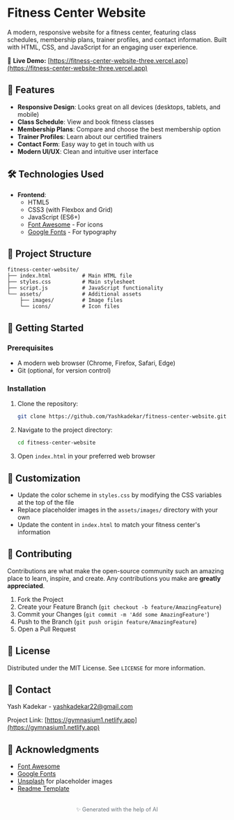 # Fitness Center Website

A modern, responsive website for a fitness center, featuring class schedules, membership plans, trainer profiles, and contact information. Built with HTML, CSS, and JavaScript for an engaging user experience.

🔗 **Live Demo:** [https://fitness-center-website-three.vercel.app](https://fitness-center-website-three.vercel.app)

## 🚀 Features

- **Responsive Design**: Looks great on all devices (desktops, tablets, and mobile)
- **Class Schedule**: View and book fitness classes
- **Membership Plans**: Compare and choose the best membership option
- **Trainer Profiles**: Learn about our certified trainers
- **Contact Form**: Easy way to get in touch with us
- **Modern UI/UX**: Clean and intuitive user interface

## 🛠 Technologies Used

- **Frontend**:
  - HTML5
  - CSS3 (with Flexbox and Grid)
  - JavaScript (ES6+)
  - [Font Awesome](https://fontawesome.com/) - For icons
  - [Google Fonts](https://fonts.google.com/) - For typography

## 📂 Project Structure

```
fitness-center-website/
├── index.html          # Main HTML file
├── styles.css          # Main stylesheet
├── script.js           # JavaScript functionality
└── assets/             # Additional assets
    ├── images/         # Image files
    └── icons/          # Icon files
```

## 🚀 Getting Started

### Prerequisites
- A modern web browser (Chrome, Firefox, Safari, Edge)
- Git (optional, for version control)

### Installation
1. Clone the repository:
   ```bash
   git clone https://github.com/Yashkadekar/fitness-center-website.git
   ```
2. Navigate to the project directory:
   ```bash
   cd fitness-center-website
   ```
3. Open `index.html` in your preferred web browser

## 🎨 Customization

- Update the color scheme in `styles.css` by modifying the CSS variables at the top of the file
- Replace placeholder images in the `assets/images/` directory with your own
- Update the content in `index.html` to match your fitness center's information

## 🤝 Contributing

Contributions are what make the open-source community such an amazing place to learn, inspire, and create. Any contributions you make are **greatly appreciated**.

1. Fork the Project
2. Create your Feature Branch (`git checkout -b feature/AmazingFeature`)
3. Commit your Changes (`git commit -m 'Add some AmazingFeature'`)
4. Push to the Branch (`git push origin feature/AmazingFeature`)
5. Open a Pull Request

## 📝 License

Distributed under the MIT License. See `LICENSE` for more information.

## 📧 Contact

Yash Kadekar - yashkadekar22@gmail.com

Project Link: [https://gymnasium1.netlify.app](https://gymnasium1.netlify.app)

## 🙏 Acknowledgments

- [Font Awesome](https://fontawesome.com/)
- [Google Fonts](https://fonts.google.com/)
- [Unsplash](https://unsplash.com/) for placeholder images
- [Readme Template](https://github.com/othneildrew/Best-README-Template)

<div align="center" style="margin-top: 2rem; color: #6c757d; font-size: 0.9em;">
  <p>✨ Generated with the help of AI</p>
</div>

